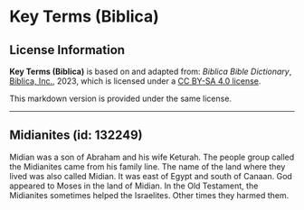 # Key Terms (Biblica)

## License Information

**Key Terms (Biblica)** is based on and adapted from: _Biblica Bible Dictionary_, [Biblica, Inc.](https://www.biblica.com/), 2023, which is licensed under a [CC BY-SA 4.0 license](https://creativecommons.org/licenses/by-sa/4.0/legalcode.en).

This markdown version is provided under the same license.



--------------------------------

## Midianites (id: 132249)

Midian was a son of Abraham and his wife Keturah. The people group called the Midianites came from his family line. The name of the land where they lived was also called Midian. It was east of Egypt and south of Canaan. God appeared to Moses in the land of Midian. In the Old Testament, the Midianites sometimes helped the Israelites. Other times they harmed them.


